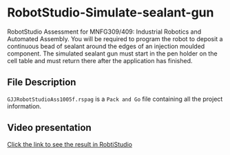 # RobotStudio-Simulate-sealant-gun
RobotStudio Assessment for MNFG309/409: Industrial Robotics and Automated Assembly. You will be required to program the robot to deposit a continuous bead of sealant around the edges of an injection moulded component. The simulated sealant gun must start in the pen holder on the cell table and must return there after the application has finished. 

## File Description

`GJJRobotStudioAss1005f.rspag` is a `Pack and Go` file containing all the project information.

## Video presentation

[Click the link to see the result in RobtiStudio](https://youtu.be/dWiMXdrAtz4)
